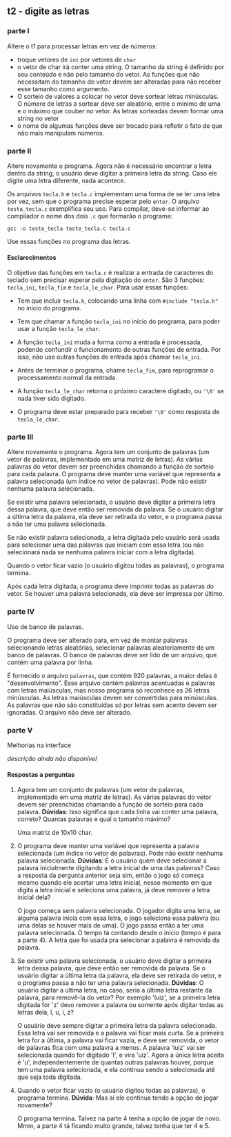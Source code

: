 ## t2 - digite as letras

### parte I

Altere o t1 para processar letras em vez de números:
- troque vetores de `int` por vetores de `char`
- o vetor de char irá conter uma string. O tamanho da string é definido por seu conteúdo e não pelo tamanho do vetor. As funções que não necessitam do tamanho do vetor devem ser alteradas para não receber esse tamanho como argumento.
- O sorteio de valores a colocar no vetor deve sortear letras minúsculas. O númere de letras a sortear deve ser aleatório, entre o mínimo de uma e o máximo que couber no vetor. As letras sorteadas devem formar uma string no vetor
- o nome de algumas funções deve ser trocado para refletir o fato de que não mais manipulam números.

### parte II

Altere novamente o programa. Agora não é necessário encontrar a letra dentro da string, o usuário deve digitar a primeira letra da string. Caso ele digite uma letra diferente, nada acontece.

Os arquivos `tecla.h` e `tecla.c` implementam uma forma de se ler uma letra por vez, sem que o programa precise esperar pelo `enter`. O arquivo `testa_tecla.c` exemplifica seu uso. Para compilar, deve-se informar ao compilador o nome dos dois `.c` que formarão o programa:
```
gcc -o teste_tecla teste_tecla.c tecla.c
```
Use essas funções no programa das letras.

#### Esclarecimentos

O objetivo das funções em `tecla.c` é realizar a entrada de caracteres do teclado sem precisar esperar pela digitação do `enter`.
São 3 funções: `tecla_ini`, `tecla_fim` e `tecla_le_char`.
Para usar essas funções:

- Tem que incluir `tecla.h`, colocando uma linha com `#include "tecla.h"` no início do programa.

- Tem que chamar a função `tecla_ini` no início do programa, para poder usar a função `tecla_le_char`.

- A função `tecla_ini` muda a forma como a entrada é processada, podendo confundir o funcionamento de outras funções de entrada. Por isso, não use outras funções de entrada após chamar `tecla_ini`.

- Antes de terminar o programa, chame `tecla_fim`, para reprogramar o processamento normal da entrada.

- A função `tecla_le_char` retorna o próximo caractere digitado, ou `'\0'` se nada tiver sido digitado.

- O programa deve estar preparado para receber `'\0'` como resposta de `tecla_le_char`.

### parte III

Altere novamente o programa. Agora tem um conjunto de palavras (um vetor de palavras, implementado em uma matriz de letras).
As várias palavras do vetor devem ser preenchidas chamando a função de sorteio para cada palavra.
O programa deve manter uma variável que representa a palavra selecionada (um índice no vetor de palavras).
Pode não existir nenhuma palavra selecionada.

Se existir uma palavra selecionada, o usuário deve digitar a primeira letra dessa palavra, que deve então ser removida da palavra.
Se o usuário digitar a última letra da palavra, ela deve ser retirada do vetor, e o programa passa a não ter uma palavra selecionada.

Se não existir palavra selecionada, a letra digitada pelo usuário será usada para selecionar uma das palavras que iniciam com essa letra (ou não selecionará nada se nenhuma palavra iniciar com a letra digitada).

Quando o vetor ficar vazio (o usuário digitou todas as palavras), o programa termina.

Após cada letra digitada, o programa deve imprimir todas as palavras do vetor. Se houver uma palavra selecionada, ela deve ser impressa por último.


### parte IV

Uso de banco de palavras.

O programa deve ser alterado para, em vez de montar palavras selecionando letras aleatórias, selecionar palavras aleatoriamente de um banco de palavras.
O banco de palavras deve ser lido de um arquivo, que contém uma palavra por linha.

É fornecido o arquivo `palavras`, que contém 920 palavras, a maior delas é "desenvolvimento".
Esse arquivo contém palavras acentuadas e palavras com letras maiúsculas, mas nosso programa só reconhece as 26 letras minúsculas. As letras maiúsculas devem ser convertidas para minúsculas. As palavras que não são constituídas só por letras sem acento devem ser ignoradas. O arquivo não deve ser alterado.

### parte V

Melhorias na interface

*descrição ainda não disponível*


#### Respostas a perguntas


1. Agora tem um conjunto de palavras (um vetor de palavras, implementado em uma matriz de letras). As várias palavras do vetor devem ser preenchidas chamando a função de sorteio para cada palavra. **Dúvidas**: Isso significa que cada linha vai conter uma palavra, correto? Quantas palavras e qual o tamanho máximo?

   Uma matriz de 10x10 char.

2. O programa deve manter uma variável que representa a palavra selecionada (um índice no vetor de palavras). Pode não existir nenhuma palavra selecionada.
   **Dúvidas**: É o usuário quem deve selecionar a palavra inicialmente digitando a letra inicial de uma das palavras? Caso a resposta da pergunta anterior seja sim, então o jogo só começa mesmo quando ele acertar uma letra inicial, nesse momento em que digita a letra inicial e seleciona uma palavra, já deve remover a letra inicial dela?

   O jogo começa sem palavra selecionada. O jogador digita uma letra, se
alguma palavra inicia com essa letra, o jogo seleciona essa palavra
(ou uma delas se houver mais de uma). O jogo passa então a ter uma
palavra selecionada. O tempo tá contando desde o início (tempo é para
a parte 4).
A letra que foi usada pra selecionar a palavra é removida da palavra.

3. Se existir uma palavra selecionada, o usuário deve digitar a primeira letra dessa palavra, que deve então ser removida da palavra. Se o usuário digitar a última letra da palavra, ela deve ser retirada do vetor, e o programa passa a não ter uma palavra selecionada.
   **Dúvidas**: O usuário digitar a última letra, no caso, seria a última letra restante da palavra, para removê-la do vetor? Por exemplo 'luiz', se a primeira letra digitada for 'z' devo remover a palavra ou somente após digitar todas as letras dela, l, u, i, z?

   O usuário deve sempre digitar a primeira letra da palavra selecionada.
Essa letra vai ser removida e a palavra vai ficar mais curta. Se a
primeira letra for a última, a palavra vai ficar vazia, e deve ser
removida, o vetor de palavras fica com uma palavra a menos.
A palavra 'luiz' vai ser selecionada quando for digitado 'l', e vira
'uiz'. Agora a única letra aceita é 'u', independentemente de quantas
outras palavras houver, porque tem uma palavra selecionada, e ela
continua sendo a selecionada até que seja toda digitada.

4. Quando o vetor ficar vazio (o usuário digitou todas as palavras), o programa termina.
   **Dúvida**: Mas aí ele continua tendo a opção de jogar novamente?

   O programa termina. Talvez na parte 4 tenha a opção de jogar de novo. Mmm, a parte 4 tá ficando muito grande, talvez tenha que ter 4 e 5. 
